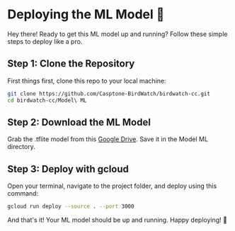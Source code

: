 # Deploying the ML Model 🚀

Hey there! Ready to get this ML model up and running? Follow these simple steps to deploy like a pro.

## Step 1: Clone the Repository
First things first, clone this repo to your local machine:
```bash
git clone https://github.com/Casptone-BirdWatch/birdwatch-cc.git
cd birdwatch-cc/Model\ ML
```

## Step 2: Download the ML Model
Grab the .tflite model from this [Google Drive](https://drive.google.com/drive/folders/1LipUDJ3KZ6ZBwMqKyz2PoUupqzTRI6AR?usp=sharing). Save it in the Model ML directory.

## Step 3: Deploy with gcloud
Open your terminal, navigate to the project folder, and deploy using this command:
```bash
gcloud run deploy --source . --port 3000
```

And that's it! Your ML model should be up and running. Happy deploying! 🚀
